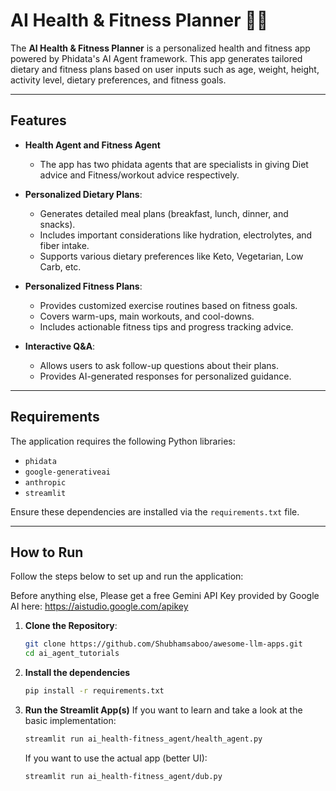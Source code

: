 # AI Health & Fitness Planner 🏋️‍♂️

The **AI Health & Fitness Planner** is a personalized health and fitness app powered by Phidata's AI Agent framework. This app generates tailored dietary and fitness plans based on user inputs such as age, weight, height, activity level, dietary preferences, and fitness goals.

---

## Features

- **Health Agent and Fitness Agent**
    - The app has two phidata agents that are specialists in giving Diet advice and Fitness/workout advice respectively.

- **Personalized Dietary Plans**:
  - Generates detailed meal plans (breakfast, lunch, dinner, and snacks).
  - Includes important considerations like hydration, electrolytes, and fiber intake.
  - Supports various dietary preferences like Keto, Vegetarian, Low Carb, etc.

- **Personalized Fitness Plans**:
  - Provides customized exercise routines based on fitness goals.
  - Covers warm-ups, main workouts, and cool-downs.
  - Includes actionable fitness tips and progress tracking advice.

- **Interactive Q&A**:
  - Allows users to ask follow-up questions about their plans.
  - Provides AI-generated responses for personalized guidance.

---

## Requirements

The application requires the following Python libraries:

- `phidata`
- `google-generativeai`
- `anthropic`
- `streamlit`

Ensure these dependencies are installed via the `requirements.txt` file.

---

## How to Run

Follow the steps below to set up and run the application:

Before anything else, Please get a free Gemini API Key provided by Google AI here: https://aistudio.google.com/apikey


1. **Clone the Repository**:
   ```bash
   git clone https://github.com/Shubhamsaboo/awesome-llm-apps.git
   cd ai_agent_tutorials

2. **Install the dependencies**
    ```bash
    pip install -r requirements.txt
    ```
3. **Run the Streamlit App(s)**
    If you want to learn and take a look at the basic implementation:
    ```bash
    streamlit run ai_health-fitness_agent/health_agent.py
    ```
    If you want to use the actual app (better UI):
    ```bash
    streamlit run ai_health-fitness_agent/dub.py
    ```


